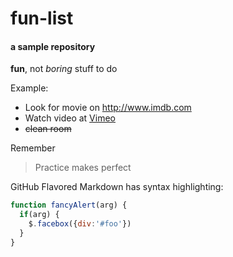 # fun-list
#### a sample repository
**fun**, not *boring* stuff to do

Example:
* Look for movie on http://www.imdb.com
* Watch video at [Vimeo](http://vimeo.com)
* ~~clean room~~


Remember
> Practice makes perfect

GitHub Flavored Markdown has syntax highlighting:
```javascript
function fancyAlert(arg) {
  if(arg) {
    $.facebox({div:'#foo'})
  }
}
```

